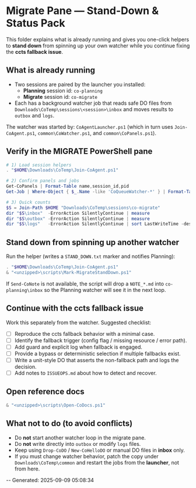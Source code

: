 # Migrate Pane — Stand-Down & Status Pack

This folder explains what is already running and gives you one-click helpers to
**stand down** from spinning up your own watcher while you continue fixing the
**ccts fallback issue**.

## What is already running

- Two sessions are paired by the launcher you installed:
  - **Planning** session id: `co-planning`
  - **Migrate**  session id: `co-migrate`
- Each has a background watcher job that reads safe DO files from
  `Downloads\CoTemp\sessions\<session>\inbox` and moves results to `outbox` and `logs`.

The watcher was started by: `CoAgentLauncher.ps1` (which in turn uses
`Join-CoAgent.ps1`, `common\CoWatcher.ps1`, and `common\CoPanels.ps1`).

## Verify in the MIGRATE PowerShell pane

```powershell
# 1) Load session helpers
. "$HOME\Downloads\CoTemp\Join-CoAgent.ps1"

# 2) Confirm panels and jobs
Get-CoPanels | Format-Table name,session_id,pid
Get-Job | Where-Object { $_.Name -like 'CoQueueWatcher-*' } | Format-Table Name, State

# 3) Quick counts
$S = Join-Path $HOME "Downloads\CoTemp\sessions\co-migrate"
dir "$S\inbox"  -ErrorAction SilentlyContinue | measure
dir "$S\outbox" -ErrorAction SilentlyContinue | measure
dir "$S\logs"   -ErrorAction SilentlyContinue | sort LastWriteTime -desc | select -first 2 Name,LastWriteTime
```

## Stand down from spinning up another watcher

Run the helper (writes a `STAND_DOWN.txt` marker and notifies Planning):

```powershell
. "$HOME\Downloads\CoTemp\Join-CoAgent.ps1"
& "<unzipped>\scripts\Mark-MigrateStandDown.ps1"
```

If `Send-CoNote` is not available, the script will drop a `NOTE_*.md` into
`co-planning\inbox` so the Planning watcher will see it in the next loop.

## Continue with the ccts fallback issue

Work this separately from the watcher. Suggested checklist:

- [ ] Reproduce the ccts fallback behavior with a minimal case.
- [ ] Identify the fallback trigger (config flag / missing resource / error path).
- [ ] Add guard and explicit log when fallback is engaged.
- [ ] Provide a bypass or deterministic selection if multiple fallbacks exist.
- [ ] Write a unit-style DO that asserts the non-fallback path and logs the decision.
- [ ] Add notes to `ISSUEOPS.md` about how to detect and recover.

## Open reference docs

```powershell
& "<unzipped>\scripts\Open-CoDocs.ps1"
```

## What not to do (to avoid conflicts)

- Do **not** start another watcher loop in the migrate pane.
- Do **not** write directly into `outbox` or modify `logs` files.
- Keep using `Drop-CoDO` / `New-CoHelloDO` or manual DO files in **inbox** only.
- If you must change watcher behavior, patch the copy under `Downloads\CoTemp\common`
  and restart the jobs from the **launcher**, not from here.

--
Generated: 2025-09-09 05:08:34
